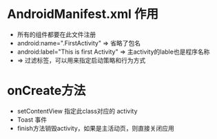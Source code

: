 # AndroidManifest.xml 作用
* 所有的组件都要在此文件注册
* android:name=".FirstActivity" => 省略了包名
* android:label="This is first Activity" => 主activity的lable也是程序名称
* <intent-filter> => 过滤标签，可以用来指定启动策略和行为方式

# onCreate方法
* setContentView 指定此class对应的 activity
* Toast 事件
* finish方法销毁activity，如果是主活动页，则直接关闭应用
